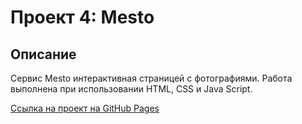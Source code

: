 # Проект 4: Mesto
## Описание
Сервис Mesto интерактивная страницей с фотографиями. Работа выполнена при использовании HTML, CSS и Java Script.

[Ссылка на проект на GitHub Pages](https://sonjalist.github.io/mesto/index.html)
